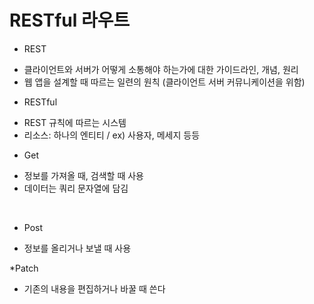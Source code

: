 # RESTful 라우트

* REST <br>
- 클라이언트와 서버가 어떻게 소통해야 하는가에 대한 가이드라인, 개념, 원리
- 웹 앱을 설계할 때 따르는 일련의 원칙 (클라이언트 서버 커뮤니케이션을 위함) <br>

* RESTful
- REST 규칙에 따르는 시스템
- 리소스: 하나의 엔티티 / ex) 사용자, 메세지 등등

* Get <br>
- 정보를 가져올 때, 검색할 때 사용
- 데이터는 쿼리 문자열에 담김
<br>

* Post <br>
- 정보를 올리거나 보낼 때 사용 <br>

*Patch <br>
- 기존의 내용을 편집하거나 바꿀 때 쓴다 <br>


